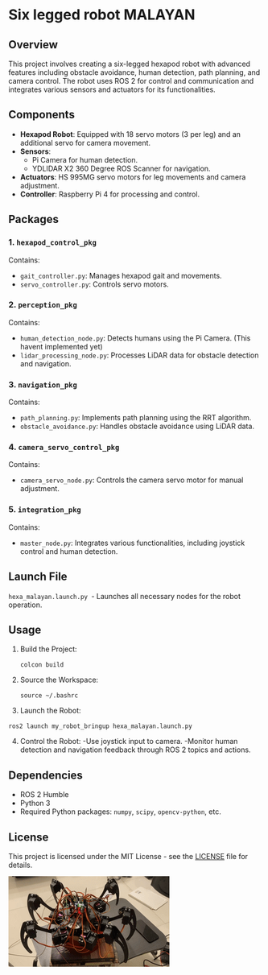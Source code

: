 # Six legged robot MALAYAN

## Overview

This project involves creating a six-legged hexapod robot with advanced features including obstacle avoidance, human detection, path planning, and camera control. The robot uses ROS 2 for control and communication and integrates various sensors and actuators for its functionalities.

## Components

- **Hexapod Robot**: Equipped with 18 servo motors (3 per leg) and an additional servo for camera movement.
- **Sensors**: 
  - Pi Camera for human detection.
  - YDLIDAR X2 360 Degree ROS Scanner for navigation.
- **Actuators**: HS 995MG servo motors for leg movements and camera adjustment.
- **Controller**: Raspberry Pi 4 for processing and control.

## Packages

### 1. `hexapod_control_pkg`
Contains:
- `gait_controller.py`: Manages hexapod gait and movements.
- `servo_controller.py`: Controls servo motors.

### 2. `perception_pkg`
Contains:
- `human_detection_node.py`: Detects humans using the Pi Camera. (This havent implemented yet)
- `lidar_processing_node.py`: Processes LiDAR data for obstacle detection and navigation.

### 3. `navigation_pkg`
Contains:
- `path_planning.py`: Implements path planning using the RRT algorithm.
- `obstacle_avoidance.py`: Handles obstacle avoidance using LiDAR data.

### 4. `camera_servo_control_pkg`
Contains:
- `camera_servo_node.py`: Controls the camera servo motor for manual adjustment.

### 5. `integration_pkg`
Contains:
- `master_node.py`: Integrates various functionalities, including joystick control and human detection.

## Launch File

`hexa_malayan.launch.py `- Launches all necessary nodes for the robot operation. 

## Usage
1. Build the Project:
   ```
   colcon build
   ```
2. Source the Workspace:
   ```
   source ~/.bashrc
   ```
3. Launch the Robot:
  ```
  ros2 launch my_robot_bringup hexa_malayan.launch.py
  ```
4. Control the Robot:
    -Use joystick input to camera.
    -Monitor human detection and navigation feedback through ROS 2 topics and actions.

## Dependencies
- ROS 2 Humble
- Python 3
- Required Python packages: `numpy`, `scipy`, `opencv-python`, etc.

## License
This project is licensed under the MIT License - see the [LICENSE](LICENSE) file for details.












![Hexapod Search and Rescue Robot](malayan.gif)
